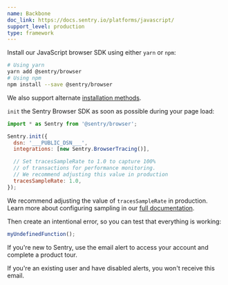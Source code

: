 ```yaml
---
name: Backbone
doc_link: https://docs.sentry.io/platforms/javascript/
support_level: production
type: framework
---
```


Install our JavaScript browser SDK using either `yarn` or `npm`:

```bash
# Using yarn
yarn add @sentry/browser
# Using npm
npm install --save @sentry/browser
```

We also support alternate [installation methods](/platforms/javascript/install/).

`init` the Sentry Browser SDK as soon as possible during your page load:

```javascript
import * as Sentry from '@sentry/browser';

Sentry.init({
  dsn: '___PUBLIC_DSN___',
  integrations: [new Sentry.BrowserTracing()],

  // Set tracesSampleRate to 1.0 to capture 100%
  // of transactions for performance monitoring.
  // We recommend adjusting this value in production
  tracesSampleRate: 1.0,
});
```

We recommend adjusting the value of `tracesSampleRate` in production. Learn more about configuring sampling in our [full documentation](https://docs.sentry.io/platforms/javascript/configuration/sampling/).

Then create an intentional error, so you can test that everything is working:

```javascript
myUndefinedFunction();
```

If you're new to Sentry, use the email alert to access your account and complete a product tour.

If you're an existing user and have disabled alerts, you won't receive this email.
